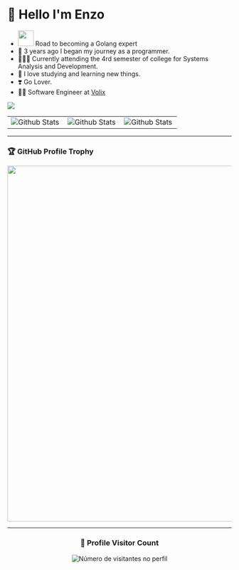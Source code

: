# 🤗 Hello I'm Enzo
- <img src="https://emojis.slackmojis.com/emojis/images/1643514073/291/golang.png?1643514073" width=35> Road to becoming a Golang expert </img>
- 🤠 3 years ago I began my journey as a programmer.
- 🧑🏼‍💻 Currently attending the 4rd semester of college for Systems Analysis and Development.
- 🤯 I love studying and learning new things.
- ❣️ Go Lover.
- 👨‍💻 Software Engineer at [Volix](https://volix.com.br/)

<p>
  <a href="https://skillicons.dev">
    <img src="https://skillicons.dev/icons?i=go,docker,kubernetes,kafka"/>
  </a>
</p>

<table>
  <tr>
    <td>
      <img
        align="left"
        src="https://github-readme-stats.vercel.app/api?username=YlanzinhoY&theme=dark&hide_border=false&include_all_commits=true"
        alt="Github Stats"
      />
      </br>
    </td>
    <td>
      <img
        align="left"
        src="https://github-readme-stats.vercel.app/api/top-langs/?username=YlanzinhoY&langs_count=1&theme=dark&hide_border=false&include_all_commits=true&count_private=true&layout=compact"
        alt="Github Stats"
      />
    </td>
    <td>
      <img
        align="left"
        src="https://github-readme-streak-stats.herokuapp.com/?user=YlanzinhoY&theme=dark&hide_border=false"
        alt="Github Stats"
      />
    </td>
  </tr>
</table>

--- 

### 🏆 GitHub Profile Trophy

<p align="center">
  <a
    href="https://github.com/ryo-ma/github-profile-trophy"
    title="repositório de troféus"
  >
    <img
      width="800"
      src="https://github-profile-trophy.vercel.app/?username=YlanzinhoY&column=8&theme=darkhub&no-frame=true&no-bg=true"
    />
  </a>
</p>

---

<div align="center">
  <h3><b>📍 Profile Visitor Count</b></h3>
</div>

<p align="center">
  <img
    src="https://profile-counter.glitch.me/ylanzinhoy/count.svg"
    alt="Número de visitantes no perfil"
  />
</p>
